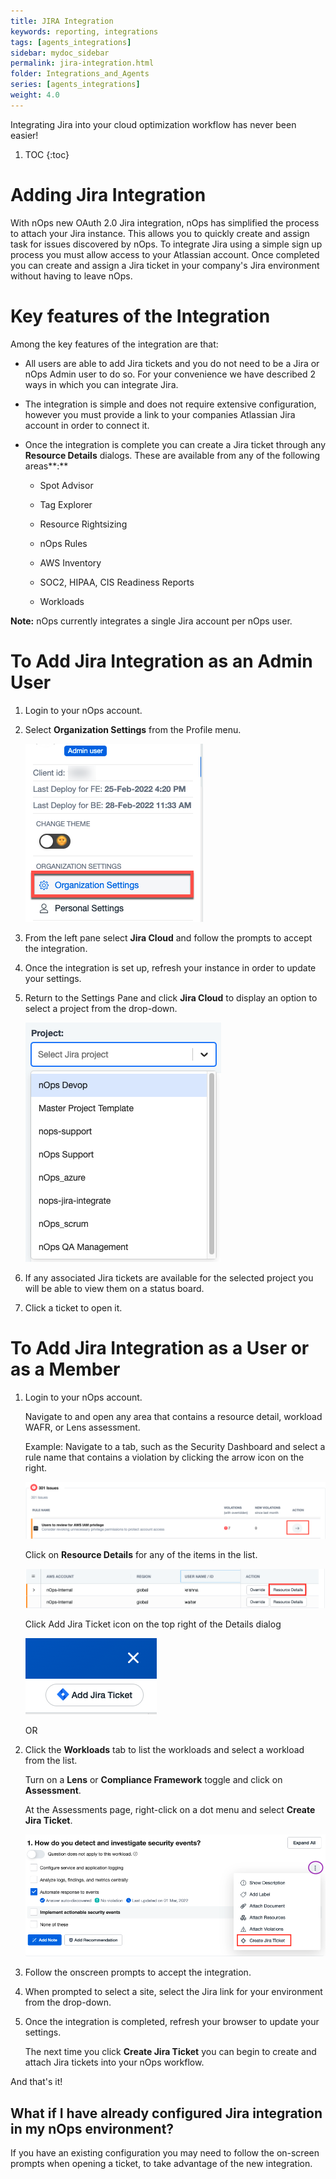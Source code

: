 ```yaml
---
title: JIRA Integration
keywords: reporting, integrations
tags: [agents_integrations]
sidebar: mydoc_sidebar
permalink: jira-integration.html
folder: Integrations_and_Agents
series: [agents_integrations]
weight: 4.0
---
```


Integrating Jira into your cloud optimization workflow has never been easier!

1. TOC
{:toc}

**Adding Jira Integration**
===========================

With nOps new OAuth 2.0 Jira integration, nOps has simplified the process to attach your Jira instance. This allows you to quickly create and assign task for issues discovered by nOps. To integrate Jira using a simple sign up process you must allow access to your Atlassian account. Once completed you can create and assign a Jira ticket in your company's Jira environment without having to leave nOps.

Key features of the Integration
===============================

Among the key features of the integration are that:

* All users are able to add Jira tickets and you do not need to be a Jira or nOps Admin user to do so. For your convenience we have described 2 ways in which you can integrate Jira.
    
* The integration is simple and does not require extensive configuration, however you must provide a link to your companies Atlassian Jira account in order to connect it.
    
* Once the integration is complete you can create a Jira ticket through any **Resource Details** dialogs. These are available from any of the following areas**:**
    
    * Spot Advisor
        
    * Tag Explorer
        
    * Resource Rightsizing
        
    * nOps Rules
        
    * AWS Inventory
        
    * SOC2, HIPAA, CIS Readiness Reports
        
    * Workloads
        
    

**Note:** nOps currently integrates a single Jira account per nOps user.

To Add Jira Integration as an Admin User
========================================

1.  Login to your nOps account.
    
2.  Select **Organization Settings** from the Profile menu.
        
    
    ![](/tmpimg/org-settings.png)
    
3.  From the left pane select **Jira Cloud** and follow the prompts to accept the integration.
    
4.  Once the integration is set up, refresh your instance in order to update your settings.
    
5.  Return to the Settings Pane and click **Jira Cloud** to display an option to select a project from the drop-down.
    
    ![](/tmpimg/project-list.png)
    
6.  If any associated Jira tickets are available for the selected project you will be able to view them on a status board.
    
7.  Click a ticket to open it.
    

To Add Jira Integration as a User or as a Member
================================================

1.  Login to your nOps account.
    
    Navigate to and open any area that contains a resource detail, workload WAFR, or Lens assessment.
    
    Example: Navigate to a tab, such as the Security Dashboard and select a rule name that contains a violation by clicking the arrow icon on the right.
    
    ![](/tmpimg/generate-resource-list.png)
    
    Click on **Resource Details** for any of the items in the list.
    
    ![](/tmpimg/resource-list.png)
    
    Click Add Jira Ticket icon on the top right of the Details dialog
    
    ![](/tmpimg/add-jira-bt.png)
    
    OR
    
2.  Click the **Workloads** tab to list the workloads and select a workload from the list.
    
    Turn on a **Lens** or **Compliance Framework** toggle and click on **Assessment**.
    
    At the Assessments page, right-click on a dot menu and select **Create Jira Ticket**.
    
    ![](/tmpimg/create-jira-btn.png)
    
3.  Follow the onscreen prompts to accept the integration.
    
4.  When prompted to select a site, select the Jira link for your environment from the drop-down.
    
5.  Once the integration is completed, refresh your browser to update your settings.
    
    The next time you click **Create Jira Ticket** you can begin to create and attach Jira tickets into your nOps workflow.
    

And that's it!

What if I have already configured Jira integration in my nOps environment?
--------------------------------------------------------------------------

If you have an existing configuration you may need to follow the on-screen prompts when opening a ticket, to take advantage of the new integration.